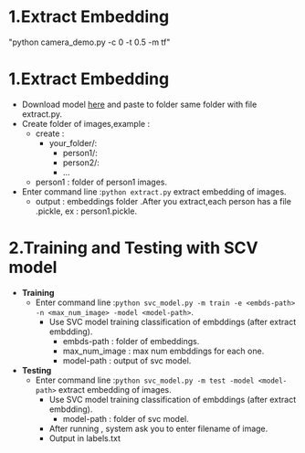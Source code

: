 # 1.Extract Embedding
"python camera_demo.py -c 0 -t 0.5 -m tf"
# 1.Extract Embedding
 - Download model [here](https://drive.google.com/drive/folders/1pwQ3H4aJ8a6yyJHZkTwtjcL4wYWQb7bn) and paste to folder
same folder with file extract.py.
 - Create folder of images,example :
    - create :
      - your_folder/:
        - person1/:
        - person2/:
        - ...
    - person1 : folder of person1 images.
  - Enter command line :```python extract.py``` extract embedding of images.
    - output : embeddings folder .After you extract,each person has a file .pickle, ex : person1.pickle.
    
# 2.Training and Testing with SCV model
- **Training**
  - Enter command line :```python svc_model.py -m train -e <embds-path> -n <max_num_image> -model <model-path>```.
    - Use SVC model training classification of embddings (after extract embdding).
      - embds-path : folder of embeddings.
      - max_num_image : max num embddings for each one.
      - model-path : output of svc model.
- **Testing**
  - Enter command line :```python svc_model.py -m test -model <model-path>``` extract embedding of images.
    - Use SVC model training classification of embddings (after extract embdding).
      - model-path : folder of svc model.
    - After running , system ask you to enter filename of image.
    - Output in labels.txt
